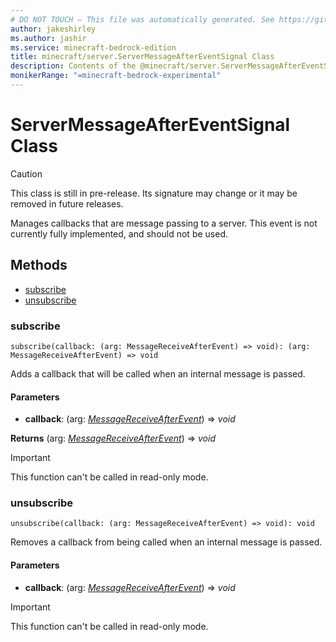 ```yaml
---
# DO NOT TOUCH — This file was automatically generated. See https://github.com/mojang/minecraftapidocsgenerator to modify descriptions, examples, etc.
author: jakeshirley
ms.author: jashir
ms.service: minecraft-bedrock-edition
title: minecraft/server.ServerMessageAfterEventSignal Class
description: Contents of the @minecraft/server.ServerMessageAfterEventSignal class.
monikerRange: "=minecraft-bedrock-experimental"
---
```

# ServerMessageAfterEventSignal Class

> [!CAUTION]
> This class is still in pre-release.  Its signature may change or it may be removed in future releases.

Manages callbacks that are message passing to a server. This event is not currently fully implemented, and should not be used.

## Methods
- [subscribe](#subscribe)
- [unsubscribe](#unsubscribe)

### **subscribe**
`
subscribe(callback: (arg: MessageReceiveAfterEvent) => void): (arg: MessageReceiveAfterEvent) => void
`

Adds a callback that will be called when an internal message is passed.

#### **Parameters**
- **callback**: (arg: [*MessageReceiveAfterEvent*](MessageReceiveAfterEvent.md)) => *void*

**Returns** (arg: [*MessageReceiveAfterEvent*](MessageReceiveAfterEvent.md)) => *void*

> [!IMPORTANT]
> This function can't be called in read-only mode.

### **unsubscribe**
`
unsubscribe(callback: (arg: MessageReceiveAfterEvent) => void): void
`

Removes a callback from being called when an internal message is passed.

#### **Parameters**
- **callback**: (arg: [*MessageReceiveAfterEvent*](MessageReceiveAfterEvent.md)) => *void*

> [!IMPORTANT]
> This function can't be called in read-only mode.
